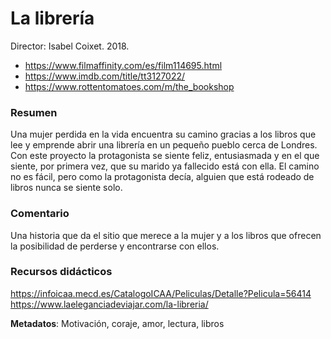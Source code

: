 # La librería

Director: Isabel Coixet. 2018.

* https://www.filmaffinity.com/es/film114695.html
* https://www.imdb.com/title/tt3127022/
* https://www.rottentomatoes.com/m/the_bookshop

### Resumen

Una mujer perdida en la vida encuentra su camino gracias a los libros que lee y emprende abrir una librería en un pequeño pueblo cerca de Londres. Con este proyecto la protagonista se siente feliz, entusiasmada y en el que siente, por primera vez, que su marido ya fallecido está con ella. El camino no es fácil, pero como la protagonista decía, alguien que está rodeado de libros nunca se siente solo. 

### Comentario

Una historia que da el sitio que merece a la mujer y a los libros que ofrecen la posibilidad de perderse y encontrarse con ellos. 

### Recursos didácticos

https://infoicaa.mecd.es/CatalogoICAA/Peliculas/Detalle?Pelicula=56414
https://www.laeleganciadeviajar.com/la-libreria/


**Metadatos**: Motivación, coraje, amor, lectura, libros
